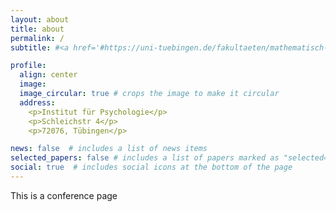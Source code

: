```yaml
---
layout: about
title: about
permalink: /
subtitle: #<a href='#https://uni-tuebingen.de/fakultaeten/mathematisch-naturwissenschaftliche-fakultaet/fachbereiche/psychologie/arbeitsbereiche/allgemeine-psychologie/team/moritz-schiltenwolf/'>University of Tuebingen</a>

profile:
  align: center
  image:
  image_circular: true # crops the image to make it circular
  address:
    <p>Institut für Psychologie</p>
    <p>Schleichstr 4</p>
    <p>72076, Tübingen</p>

news: false  # includes a list of news items
selected_papers: false # includes a list of papers marked as "selected={true}"
social: true  # includes social icons at the bottom of the page
---
```


This is a conference page
